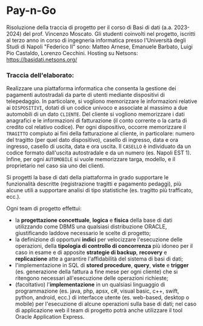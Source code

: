 # Pay-n-Go
Risoluzione della traccia di progetto per il corso di Basi di dati (a.a. 2023-2024) del prof. Vincenzo Moscato.
Gli studenti coinvolti nel progetto, iscritti al terzo anno in corso di ingegneria informatica presso l'Università degli Studi di Napoli "Federico II" sono: Matteo Arnese, Emanuele Barbato, Luigi Pio Castaldo, Lorenzo Cecchini.
Hosting su Netsons: https://basidati.netsons.org/

### Traccia dell'elaborato:
Realizzare una piattaforma informatica che consenta la gestione dei pagamenti autostradali da parte di utenti mediante dispositivi di telepedaggio. In particolare, si vogliono memorizzare le informazioni relative ai ``DISPOSITIVI``, dotati di un codice univoco e associate al massimo a due automobili di un dato ``CLIENTE``. Del cliente si vogliono memorizzare i dati anagrafici e le informazioni di fatturazione (il conto corrente o la carta di credito col relativo codice). Per ogni dispositivo, occorre memorizzare il ``TRAGITTO`` compiuto ai fini della fatturazione al cliente, in particolare: numero del tragitto (per quel dato dispositivo), casello di ingresso, data e ora ingresso, casello di uscita, data e ora uscita. Il ``CASELLO`` è individuato da un codice formato dall'uscita autostradale e da un numero (es. Napoli EST 1). Infine, per ogni ``AUTOMOBILE`` si vuole memorizzare targa, modello, e il proprietario nel caso sia uno dei clienti.

Si progetti la base di dati della piattaforma in grado supportare le funzionalità descritte (registrazione tragitti e pagamento pedaggi), più alcune utili a supportare analisi di tipo statistiche (es. tragitto più trafficato, ecc.).

Ogni team di progetto effettui: 
- la **progettazione concettuale**, **logica** e **fisica** della base di dati utilizzando come DBMS una qualsiasi distribuzione ORACLE, giustificando laddove necessario le scelte di progetto; 
- la definizione di opportuni **indici** per velocizzare l'esecuzione delle operazioni, della **tipologia di controllo di concorrenza** più idoneo per il caso in esame e di apposite **strategie di backup**, **recovery** e **replicazione** atte a garantire l'affidabilità del sistema di basi di dati; 
- l'implementazione in SQL di **stored procedure**, **query**, **viste** e **trigger** (es. generazione della fattura a fine mese per ogni cliente) che si ritengono necessari all'esecuzione delle operazioni richieste; 
- (facoltativo) l'**implementazione** in un qualsiasi linguaggio di programmazione (es. java, php, apsx, c#, visual basic, c++, swift, python, android, ecc.) di interfacce utente (es. web-based, desktop o mobile) per l'esecuzione di alcune operazioni sulla base di dati; nel caso di applicazione web il team di progetto potrà anche utilizzare il tool Oracle Application Express.

